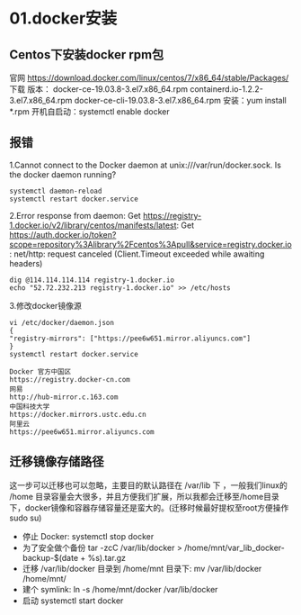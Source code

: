 # 01.docker安装

## Centos下安装docker rpm包

官网 https://download.docker.com/linux/centos/7/x86_64/stable/Packages/ 下载
版本：
    docker-ce-19.03.8-3.el7.x86_64.rpm
    containerd.io-1.2.2-3.el7.x86_64.rpm
    docker-ce-cli-19.03.8-3.el7.x86_64.rpm
安装：yum install *.rpm
开机自启动：systemctl enable docker

## 报错
1.Cannot connect to the Docker daemon at unix:///var/run/docker.sock. Is the docker daemon running?
```
systemctl daemon-reload
systemctl restart docker.service
```
2.Error response from daemon: Get https://registry-1.docker.io/v2/library/centos/manifests/latest: Get https://auth.docker.io/token?scope=repository%3Alibrary%2Fcentos%3Apull&service=registry.docker.io: net/http: request canceled (Client.Timeout exceeded while awaiting headers)
```
dig @114.114.114.114 registry-1.docker.io
echo "52.72.232.213 registry-1.docker.io" >> /etc/hosts
```
3.修改docker镜像源
```
vi /etc/docker/daemon.json
{
"registry-mirrors": ["https://pee6w651.mirror.aliyuncs.com"]
}
systemctl restart docker.service

Docker 官方中国区
https://registry.docker-cn.com
网易
http://hub-mirror.c.163.com
中国科技大学
https://docker.mirrors.ustc.edu.cn
阿里云
https://pee6w651.mirror.aliyuncs.com
```


## 迁移镜像存储路径

这一步可以迁移也可以忽略，主要目的默认路径在 /var/lib 下 ，一般我们linux的 /home 目录容量会大很多，并且方便我们扩展，所以我都会迁移至/home目录下，docker镜像和容器存储容量还是蛮大的。(迁移时候最好提权至root方便操作sudo su)

* 停止 Docker:  systemctl stop docker
* 为了安全做个备份 tar -zcC /var/lib/docker > /home/mnt/var_lib_docker-backup-$(date + %s).tar.gz
* 迁移 /var/lib/docker 目录到 /home/mnt 目录下: mv /var/lib/docker /home/mnt/
* 建个 symlink: ln -s /home/mnt/docker /var/lib/docker
* 启动 systemctl start docker

